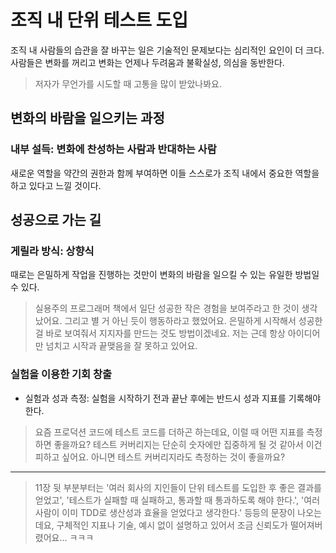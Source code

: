 # 조직 내 단위 테스트 도입

조직 내 사람들의 습관을 잘 바꾸는 일은 기술적인 문제보다는 심리적인 요인이 더 크다. 사람들은 변화를 꺼리고 변화는 언제나 두려움과 불확실성, 의심을 동반한다.

> 저자가 무언가를 시도할 때 고통을 많이 받았나봐요.

## 변화의 바람을 일으키는 과정

### 내부 설득: 변화에 찬성하는 사람과 반대하는 사람

새로운 역할을 약간의 권한과 함께 부여하면 이들 스스로가 조직 내에서 중요한 역할을 하고 있다고 느낄 것이다.

## 성공으로 가는 길

### 게릴라 방식: 상향식

때로는 은밀하게 작업을 진행하는 것만이 변화의 바람을 일으킬 수 있는 유일한 방법일 수 있다.

> 실용주의 프로그래머 책에서 일단 성공한 작은 경험을 보여주라고 한 것이 생각났어요. 그리고 별 거 아닌 듯이 행동하라고 했었어요. 은밀하게 시작해서 성공한 걸 바로 보여줘서 지지자를 만드는 것도 방법이겠네요.
> 저는 근데 항상 아이디어만 넘치고 시작과 끝맺음을 잘 못하고 있어요.

### 실험을 이용한 기회 창출

- 실험과 성과 측정: 실험을 시작하기 전과 끝난 후에는 반드시 성과 지표를 기록해야 한다.

> 요즘 프로덕션 코드에 테스트 코드를 더하곤 하는데요, 이럴 때 어떤 지표를 측정하면 좋을까요? 테스트 커버리지는 단순히 숫자에만 집중하게 될 것 같아서 이건 피하고 싶어요. 아니면 테스트 커버리지라도 측정하는 것이 좋을까요?

---

> 11장 뒷 부분부터는 '여러 회사의 지인들이 단위 테스트를 도입한 후 좋은 결과를 얻었고', '테스트가 실패할 때 실패하고, 통과할 때 통과하도록 해야 한다.', '여러 사람이 이미 TDD로 생산성과 효율을 얻었다고 생각한다.' 등등의 문장이 나오는데요, 구체적인 지표나 기술, 예시 없이 설명하고 있어서 조금 신뢰도가 떨어져버렸어요... ㅋㅋㅋ
